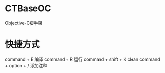 # CTBaseOC
Objective-C脚手架






# 快捷方式

command + B 编译
command + R 运行
command + shift + K clean
command + option + / 添加注释
